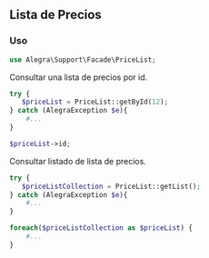 
## Lista de Precios

### Uso

```php
use Alegra\Support\Facade\PriceList;
```

Consultar una lista de precios por id.

```php
try {
   $priceList = PriceList::getById(12);
} catch (AlegraException $e){
    #...
}

$priceList->id;

```
Consultar listado de lista de precios.


```php
try {
   $priceListCollection = PriceList::getList();
} catch (AlegraException $e){
    #...
}

foreach($priceListCollection as $priceList) {
    #...
}
```
